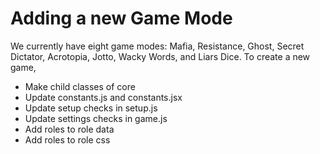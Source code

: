 # Adding a new Game Mode

We currently have eight game modes: Mafia, Resistance, Ghost, Secret Dictator, Acrotopia, Jotto, Wacky Words, and Liars Dice. To create a new game,

- Make child classes of core
- Update constants.js and constants.jsx
- Update setup checks in setup.js
- Update settings checks in game.js
- Add roles to role data
- Add roles to role css
